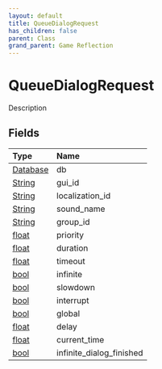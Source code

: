 ```yaml
---
layout: default
title: QueueDialogRequest
has_children: false
parent: Class
grand_parent: Game Reflection
---
```

# QueueDialogRequest
Description 

## Fields

| Type | Name |
|:----------|:--------------|
| [Database](/riftbreaker-wiki/docs/game-reflection/components/database/) | db |
| [String](/riftbreaker-wiki/docs/game-reflection/components/string/) | gui_id |
| [String](/riftbreaker-wiki/docs/game-reflection/components/string/) | localization_id |
| [String](/riftbreaker-wiki/docs/game-reflection/components/string/) | sound_name |
| [String](/riftbreaker-wiki/docs/game-reflection/components/string/) | group_id |
| [float](/riftbreaker-wiki/docs/game-reflection/components/float/) | priority |
| [float](/riftbreaker-wiki/docs/game-reflection/components/float/) | duration |
| [float](/riftbreaker-wiki/docs/game-reflection/components/float/) | timeout |
| [bool](/riftbreaker-wiki/docs/game-reflection/components/bool/) | infinite |
| [bool](/riftbreaker-wiki/docs/game-reflection/components/bool/) | slowdown |
| [bool](/riftbreaker-wiki/docs/game-reflection/components/bool/) | interrupt |
| [bool](/riftbreaker-wiki/docs/game-reflection/components/bool/) | global |
| [float](/riftbreaker-wiki/docs/game-reflection/components/float/) | delay |
| [float](/riftbreaker-wiki/docs/game-reflection/components/float/) | current_time |
| [bool](/riftbreaker-wiki/docs/game-reflection/components/bool/) | infinite_dialog_finished |

